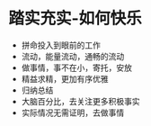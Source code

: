 # 踏实充实-如何快乐



* 拼命投入到眼前的工作
* 流动，能量流动，通畅的流动
* 做事情，事不在小，寄托，安放
* 精益求精，更加有序优雅
* 归纳总结
* 大脑百分比，去关注更多积极事实
* 实际情况无需证明，去做事情

